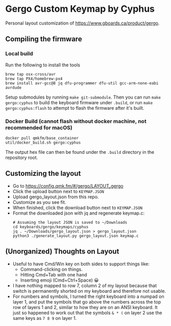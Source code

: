 # Gergo Custom Keymap by Cyphus

Personal layout customization of https://www.gboards.ca/product/gergo.

## Compiling the firmware

### Local build

Run the following to install the tools

```
brew tap osx-cross/avr
brew tap PX4/homebrew-px4
brew install avr-gcc@8 jq dfu-programmer dfu-util gcc-arm-none-eabi avrdude
```

Setup submodules by running `make git-submodule`. Then you can run `make
gergo:cyphus` to build the keyboard firmware under `.build`, or run `make
gergo:cyphus:flash` to attempt to flash the firmware after it's built.

### Docker Build (cannot flash without docker machine, not recommended for macOS)

```
docker pull qmkfm/base_container
util/docker_build.sh gergo:cyphus
```

The output hex file can then be found under the `.build` directory in the
repository root.

## Customizing the layout

* Go to https://config.qmk.fm/#/gergo/LAYOUT_gergo
* Click the upload button next to `KEYMAP.JSON`
* Upload gergo_layout.json from this repo.
* Customize as you see fit.
* When finished, click the download button next to `KEYMAP.JSON`
* Format the downloaded json with jq and regenerate keymap.c:
  ```
  # Assuming the layout JSON is saved to ~/Downloads
  cd keyboards/gergo/keymaps/cyphus
  jq . ~/Downloads/gergo_layout.json > gergo_layout.json
  python3 ./generate_layout.py gergo_layout.json keymap.c
  ```

## (Unorganized) Thoughts on Layout

* Useful to have Cmd/Win key on both sides to support things like:
  * Command-clicking on things.
  * Hitting Cmd+Tab with one hand
  * Inserting emoji (Cmd+Ctrl+Space) 😀
* I have nothing mapped to row 7, column 2 of my layout because that switch
  is permanently shorted on my keyboard and therefore not usable.
* For numbers and symbols, I turned the right keyboard into a numpad on layer
  1, and put the symbols that go above the numbers across the top row of
  layers 1 and 2, similar to how they are on an ANSI keyboard. It just so
  happened to work out that the symbols `& * (` on layer 2 use the same keys as
  `7 8 9` on layer 1.
